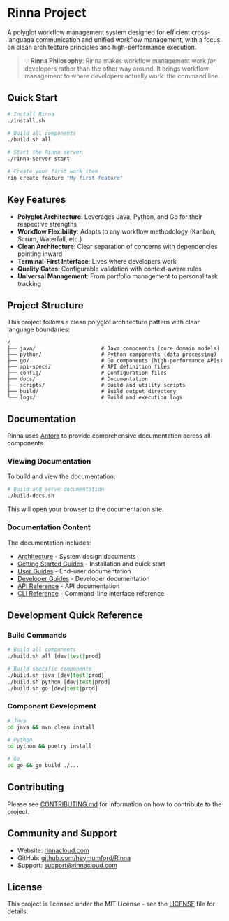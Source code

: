 # Rinna Project

A polyglot workflow management system designed for efficient cross-language communication and unified workflow management, with a focus on clean architecture principles and high-performance execution.

> 💡 **Rinna Philosophy**: Rinna makes workflow management work _for_ developers rather than the other way around. It brings workflow management to where developers actually work: the command line.

## Quick Start

```bash
# Install Rinna
./install.sh

# Build all components
./build.sh all

# Start the Rinna server
./rinna-server start

# Create your first work item
rin create feature "My first feature"
```

## Key Features

- **Polyglot Architecture**: Leverages Java, Python, and Go for their respective strengths
- **Workflow Flexibility**: Adapts to any workflow methodology (Kanban, Scrum, Waterfall, etc.)
- **Clean Architecture**: Clear separation of concerns with dependencies pointing inward
- **Terminal-First Interface**: Lives where developers work
- **Quality Gates**: Configurable validation with context-aware rules
- **Universal Management**: From portfolio management to personal task tracking

## Project Structure

This project follows a clean polyglot architecture pattern with clear language boundaries:

```
/
├── java/                     # Java components (core domain models)
├── python/                   # Python components (data processing)
├── go/                       # Go components (high-performance APIs)
├── api-specs/                # API definition files
├── config/                   # Configuration files
├── docs/                     # Documentation
├── scripts/                  # Build and utility scripts
├── build/                    # Build output directory
└── logs/                     # Build and execution logs
```

## Documentation

Rinna uses [Antora](https://antora.org/) to provide comprehensive documentation across all components.

### Viewing Documentation

To build and view the documentation:

```bash
# Build and serve documentation
./build-docs.sh
```

This will open your browser to the documentation site.

### Documentation Content

The documentation includes:

- [Architecture](./docs/architecture/README.md) - System design documents
- [Getting Started Guides](./docs/guides/getting-started/README.md) - Installation and quick start
- [User Guides](./docs/guides/user/README.md) - End-user documentation
- [Developer Guides](./docs/guides/developer/README.md) - Developer documentation
- [API Reference](./docs/implementation/api/README.md) - API documentation
- [CLI Reference](./docs/implementation/cli/README.md) - Command-line interface reference

## Development Quick Reference

### Build Commands

```bash
# Build all components
./build.sh all [dev|test|prod]

# Build specific components
./build.sh java [dev|test|prod]
./build.sh python [dev|test|prod]
./build.sh go [dev|test|prod]
```

### Component Development

```bash
# Java
cd java && mvn clean install

# Python
cd python && poetry install

# Go
cd go && go build ./...
```

## Contributing

Please see [CONTRIBUTING.md](./docs/contributing/CONTRIBUTING.md) for information on how to contribute to the project.

## Community and Support

- Website: [rinnacloud.com](https://rinnacloud.com)
- GitHub: [github.com/heymumford/Rinna](https://github.com/heymumford/Rinna)
- Support: [support@rinnacloud.com](mailto:support@rinnacloud.com)

## License

This project is licensed under the MIT License - see the [LICENSE](LICENSE) file for details.

